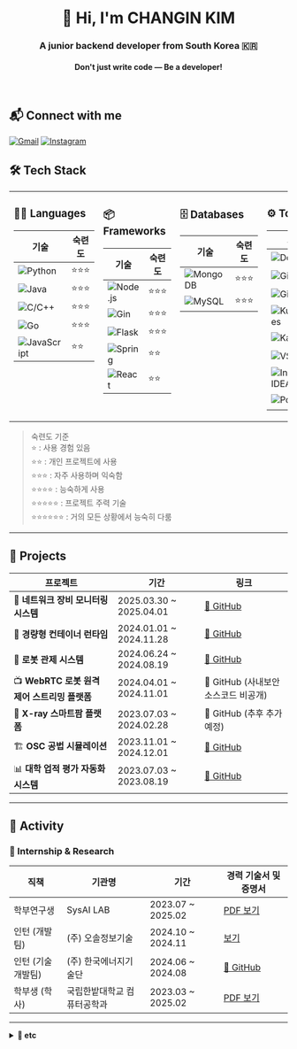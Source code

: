<h1 align="center">👋 Hi, I'm CHANGIN KIM</h1>
<h3 align="center">A junior backend developer from South Korea 🇰🇷</h3>
<h4 align="center">Don't just write code — Be a developer!</h4>

<br/>


## 📬 Connect with me
[![Gmail](https://img.shields.io/badge/Gmail-d14836?style=for-the-badge&logo=Gmail&logoColor=white)](mailto:rosci671233@gmail.com)
[![Instagram](https://img.shields.io/badge/Instagram-E4405F?style=for-the-badge&logo=instagram&logoColor=white)](https://instagram.com/x_xvwx)



## 🛠 Tech Stack
<table>
<tr>
<td valign="top">

### 🧑‍💻 Languages

| 기술 | 숙련도 |
|------|--------|
| ![Python](https://img.shields.io/badge/Python-3776AB?style=flat-square&logo=python&logoColor=white) | ⭐⭐⭐ |
| ![Java](https://img.shields.io/badge/Java-007396?style=flat-square&logo=openjdk&logoColor=white) | ⭐⭐⭐ |
| ![C/C++](https://img.shields.io/badge/C%2FC++-00599C?style=flat-square&logo=cplusplus&logoColor=white) | ⭐⭐⭐ |
| ![Go](https://img.shields.io/badge/Go-00ADD8?style=flat-square&logo=go&logoColor=white) | ⭐⭐⭐ |
| ![JavaScript](https://img.shields.io/badge/JavaScript-F7DF1E?style=flat-square&logo=javascript&logoColor=black) | ⭐⭐ |

</td>
<td valign="top">

### 📦 Frameworks

| 기술 | 숙련도 |
|------|--------|
| ![Node.js](https://img.shields.io/badge/Node.js-339933?style=flat-square&logo=nodedotjs&logoColor=white) | ⭐⭐⭐ |
| ![Gin](https://img.shields.io/badge/Gin-00B386?style=flat-square&logo=go&logoColor=white) | ⭐⭐⭐ |
| ![Flask](https://img.shields.io/badge/Flask-000000?style=flat-square&logo=flask&logoColor=white) | ⭐⭐⭐ |
| ![Spring](https://img.shields.io/badge/Spring-6DB33F?style=flat-square&logo=spring&logoColor=white) | ⭐⭐ |
| ![React](https://img.shields.io/badge/React-61DAFB?style=flat-square&logo=react&logoColor=black) | ⭐⭐ |

</td>
<td valign="top">

### 🗄️ Databases

| 기술 | 숙련도 |
|------|--------|
| ![MongoDB](https://img.shields.io/badge/MongoDB-47A248?style=flat-square&logo=mongodb&logoColor=white) | ⭐⭐⭐ |
| ![MySQL](https://img.shields.io/badge/MySQL-4479A1?style=flat-square&logo=mysql&logoColor=white) | ⭐⭐⭐ |

</td>
<td valign="top">

### ⚙️ Tools / DevOps

| 기술 | 숙련도 |
|------|--------|
| ![Docker](https://img.shields.io/badge/Docker-2496ED?style=flat-square&logo=docker&logoColor=white) | ⭐⭐⭐ |
| ![Git](https://img.shields.io/badge/Git-F05032?style=flat-square&logo=git&logoColor=white)  | ⭐⭐⭐ |
![GitHub](https://img.shields.io/badge/GitHub-181717?style=flat-square&logo=github&logoColor=white) | ⭐⭐⭐ |
| ![Kubernetes](https://img.shields.io/badge/Kubernetes-326CE5?style=flat-square&logo=kubernetes&logoColor=white) | ⭐⭐ |
| ![Kafka](https://img.shields.io/badge/Kafka-231F20?style=flat-square&logo=apachekafka&logoColor=white) | ⭐ |
| ![VSCode](https://img.shields.io/badge/VSCode-007ACC?style=flat-square&logo=visualstudiocode&logoColor=white)  | ⭐⭐⭐⭐ |
![IntelliJ IDEA](https://img.shields.io/badge/IntelliJ-000000?style=flat-square&logo=intellijidea&logoColor=white)  | ⭐⭐⭐ |
![Postman](https://img.shields.io/badge/Postman-FF6C37?style=flat-square&logo=postman&logoColor=white) | ⭐⭐⭐⭐ |

</td>
</tr>
</table>

> 숙련도 기준  
> ⭐ : 사용 경험 있음  
> ⭐⭐ : 개인 프로젝트에 사용  
> ⭐⭐⭐ : 자주 사용하며 익숙함  
> ⭐⭐⭐⭐ : 능숙하게 사용  
> ⭐⭐⭐⭐⭐ : 프로젝트 주력 기술  
> ⭐⭐⭐⭐⭐⭐ : 거의 모든 상황에서 능숙히 다룸

---

## 🚀 Projects

| 프로젝트 | 기간 | 링크 |
|----------|------|------|
| 📡 **네트워크 장비 모니터링 시스템** | 2025.03.30 ~ 2025.04.01 | [🔗 GitHub](https://github.com/ci671233/Network_Device_Monitoring_System) |
| 🧱 **경량형 컨테이너 런타임** | 2024.01.01 ~ 2024.11.28 | [🔗 GitHub](https://github.com/HBNU-SWUNIV/come-capstone24-akdong_developer) |
| 🤖 **로봇 관제 시스템** | 2024.06.24 ~ 2024.08.19 | [🔗 GitHub](https://github.com/ci671233/FMS-AGV-AMR) |
| 📺 **WebRTC 로봇 원격 제어 스트리밍 플랫폼** | 2024.04.01 ~ 2024.11.01 | 🔗 GitHub (사내보안 소스코드 비공개) |
| 🌿 **X-ray 스마트팜 플랫폼** | 2023.07.03 ~ 2024.02.28 | 🔗 GitHub (추후 추가 예정) |
| 🏗️ **OSC 공법 시뮬레이션** | 2023.11.01 ~ 2024.12.01 | [🔗 GitHub](https://github.com/ci671233/osc_simulation) |
| 📊 **대학 업적 평가 자동화 시스템** | 2023.07.03 ~ 2023.08.19 | [🔗 GitHub](https://github.com/ci671233/journal_csv) |

---

## 🧭 Activity

### 💼 Internship & Research

| 직책             | 기관명               | 기간                | 경력 기술서 및 증명서 |
|------------------|----------------------|---------------------|------------|
| 학부연구생 | SysAI LAB            | 2023.07 ~ 2025.02   | [PDF 보기](#) |
| 인턴 (개발팀)     | (주) 오솔정보기술     | 2024.10 ~ 2024.11   | [보기](#) |
| 인턴 (기술개발팀) | (주) 한국에너지기술단 | 2024.06 ~ 2024.08   | [🔗 GitHub](https://github.com/ci671233/FMS-AGV-AMR) |
| 학부생 (학사)            | 국립한밭대학교 컴퓨터공학과 | 2023.03 ~ 2025.02   | [PDF 보기](#) |

---

<details>
<summary><b>📄 etc</b></summary>

<br/>

### 📜 Awards & Certifications

| 항목명             | 종류         | 발급기관          | 발급일자        | 증빙 자료 |
|-------------------|--------------|------------------|----------------|-------|
| 제13회 작품전시회 - 동상   | Award         | 한밭대학교 정보기술대학       | 2024.11.29        | [PDF 보기](#) |
| 2024 추계학술대회 우수논문상 - 은상   | Award         | 한국정보기술학회       | 2024.11.22        | [PDF 보기](#) |
| 2023 추계학술대회 우수논문발표상 - 은상     | Award | 한국시뮬레이션학회   | 2023.12.01        | [PDF 보기](#) |
| 네트워크관리사 2급     | Certification | 한국정보통신자격협회   | 2022.10.18        | [PDF 보기](#) |

### 📰 Papers

| 제목                                                         | 학술대회명         | 발표일자       | 논문 PDF | 발표자료 PDF |
|--------------------------------------------------------------|--------------------|----------------|----------|---------------|
| 경량형 컨테이너 기반 WebRTC 원격 로봇 제어 시스템의 설계 및 시뮬레이션   | 2024추계한국시뮬레이션학회 | 2024.11.29     | [📄 보기](#) |  |
| 엣지 컴퓨팅 환경을 위한 경량화 컨테이너 런타임 설계 및 성능 검증       | 2024추계한국정보기술학회   | 2024.11.22     | [📄 보기](#) | [📑 보기](#) |
| 제한된 컴퓨터 환경을 위한 경량 컨테이너 런타임 엔진: Docker와의 비교 연구   | 2024하계전기전자학회 | 2024.08.13     | [📄 보기](#) | [📑 보기](#) |
| AI 통합 지능형 컨테이너 오케스트레이션 방법론: IoT 서비스 최적화 설계       | 2024춘계공동학회   | 2024.05.03     | [📄 보기](#) | [📑 보기](#) |
| 이산사건 시스템 형식론 기반 OSC 공법 적용 모델 구성 및 분석   | 2023추계한국시뮬레이션학회 | 2023.12.01     | [📄 보기](#) | [📑 보기](#) |
| 프롬프트 엔지니어링을 활용한 업무 자동화 시스템 설계 및 구축       | 2023하계전기전자학회   | 2023.08.17     | [📄 보기](#) | [📑 보기](#) |

### 🌟 Extracurricular Activities

| 활동명                      | 역할 / 성격            | 기간              | 활동 내용 |
|-----------------------------|------------------------|-------------------|------------|
| 소중한봉사단    | 주강사 / 봉사       | 2024.04 ~ 2024.12           | [PDF 보기](#) |
| 와요가요    | 주강사 / 봉사       | 2023.07 ~ 2024.12           | [보기](#) |
| 하랑       | 동아리원 / 개발   | 2023.07 ~ 2024.02           | [🔗 GitHub](#) |
| TBT    | 리더 / ESG 활동       | 2023.04 ~ 2023.07           | [![YouTube](https://img.shields.io/badge/-YouTube-red?style=flat-square&logo=YouTube&logoColor=white)]([https://youtu.be/ppgNYbDdH5g?si=2PriC3nv7gTNwha8]) |

</details>
